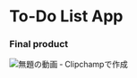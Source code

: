 # To-Do List App
### Final product 
![無題の動画 ‐ Clipchampで作成](https://github.com/user-attachments/assets/d74d0830-1f7b-4c7a-8c3e-5ccbc31fd8dd)
